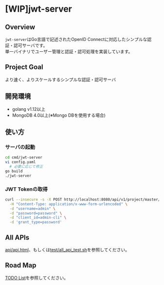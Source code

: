 # [WIP]jwt-server

## Overview

`jwt-server`はGo言語で記述されたOpenID Connectに対応したシンプルな認証・認可サーバです。  
単一バイナリでユーザー管理と認証・認可処理を実装しています。  

## Project Goal

より速く、よりスケールするシンプルな認証・認可サーバ

## 開発環境

- golang v1.12以上
- MongoDB 4.0以上(※Mongo DBを使用する場合)

## 使い方

### サーバの起動

```bash
cd cmd/jwt-server
vi config.yaml
  # 必要に応じて修正
go build
./jwt-server
```

### JWT Tokenの取得

```bash
curl --insecure -s -X POST http://localhost:8080/api/v1/project/master/openid-connect/token \
  -H "Content-Type: application/x-www-form-urlencoded" \
  -d "username=admin" \
  -d "password=password" \
  -d "client_id=admin-cli" \
  -d 'grant_type=password'
```

## All APIs

[api/api.html](api/api.html)、もしくは[test/all_api_test.sh](test/all_api_test.sh)を参照してください。

## Road Map

[TODO List](./todoList.md)を参照してください。
